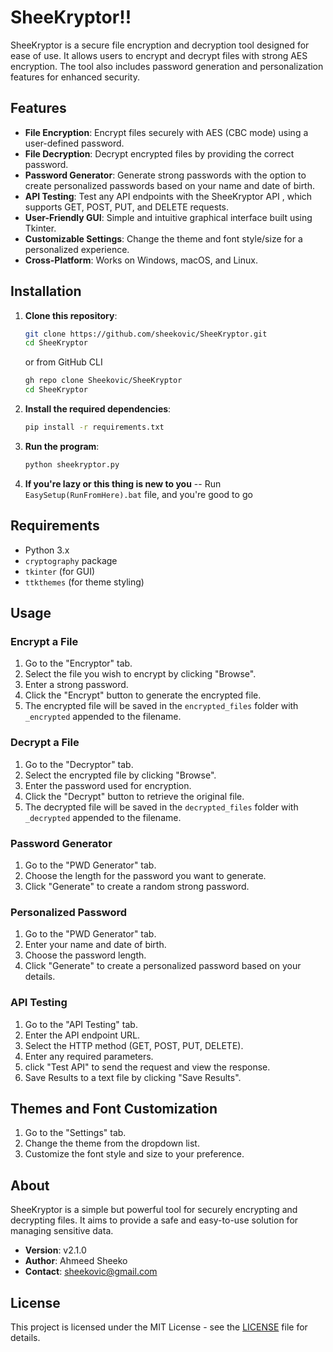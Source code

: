 # SheeKryptor!!

SheeKryptor is a secure file encryption and decryption tool designed for ease of use. It allows users to encrypt and decrypt files with strong AES encryption. The tool also includes password generation and personalization features for enhanced security.

## Features

- **File Encryption**: Encrypt files securely with AES (CBC mode) using a user-defined password.
- **File Decryption**: Decrypt encrypted files by providing the correct password.
- **Password Generator**: Generate strong passwords with the option to create personalized passwords based on your name and date of birth.
- **API Testing**: Test any API endpoints with the SheeKryptor API , which supports GET, POST, PUT, and DELETE requests.
- **User-Friendly GUI**: Simple and intuitive graphical interface built using Tkinter.
- **Customizable Settings**: Change the theme and font style/size for a personalized experience.
- **Cross-Platform**: Works on Windows, macOS, and Linux.

## Installation

1. **Clone this repository**:
   ```bash
   git clone https://github.com/sheekovic/SheeKryptor.git
   cd SheeKryptor
   ```
   or from GitHub CLI
   ```bash
   gh repo clone Sheekovic/SheeKryptor
   cd SheeKryptor
   ```

2. **Install the required dependencies**:
   ```bash
   pip install -r requirements.txt
   ```

3. **Run the program**:
   ```bash
   python sheekryptor.py
   ```

4. **If you're lazy or this thing is new to you**
-- Run `EasySetup(RunFromHere).bat` file, and you're good to go


## Requirements

- Python 3.x
- `cryptography` package
- `tkinter` (for GUI)
- `ttkthemes` (for theme styling)

## Usage

### Encrypt a File
1. Go to the "Encryptor" tab.
2. Select the file you wish to encrypt by clicking "Browse".
3. Enter a strong password.
4. Click the "Encrypt" button to generate the encrypted file.
5. The encrypted file will be saved in the `encrypted_files` folder with `_encrypted` appended to the filename.

### Decrypt a File
1. Go to the "Decryptor" tab.
2. Select the encrypted file by clicking "Browse".
3. Enter the password used for encryption.
4. Click the "Decrypt" button to retrieve the original file.
5. The decrypted file will be saved in the `decrypted_files` folder with `_decrypted` appended to the filename.

### Password Generator
1. Go to the "PWD Generator" tab.
2. Choose the length for the password you want to generate.
3. Click "Generate" to create a random strong password.

### Personalized Password
1. Go to the "PWD Generator" tab.
2. Enter your name and date of birth.
3. Choose the password length.
4. Click "Generate" to create a personalized password based on your details.

### API Testing
1. Go to the "API Testing" tab.
2. Enter the API endpoint URL.
3. Select the HTTP method (GET, POST, PUT, DELETE).
4. Enter any required parameters.
5. click "Test API" to send the request and view the response.
6. Save Results to a text file by clicking "Save Results".

## Themes and Font Customization
1. Go to the "Settings" tab.
2. Change the theme from the dropdown list.
3. Customize the font style and size to your preference.

## About

SheeKryptor is a simple but powerful tool for securely encrypting and decrypting files. It aims to provide a safe and easy-to-use solution for managing sensitive data.

- **Version**: v2.1.0
- **Author**: Ahmeed Sheeko
- **Contact**: sheekovic@gmail.com

## License

This project is licensed under the MIT License - see the [LICENSE](LICENSE) file for details.